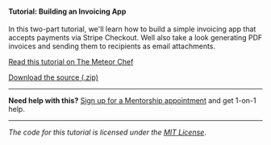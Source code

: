 #### Tutorial: Building an Invoicing App

In this two-part tutorial, we'll learn how to build a simple invoicing app that accepts payments via Stripe Checkout. Well also take a look generating PDF invoices and sending them to recipients as email attachments.

[Read this tutorial on The Meteor Chef](https://themeteorchef.com/tutorials/building-an-invoicing-app)  

[Download the source (.zip)](https://github.com/themeteorchef/building-an-invoicing-app/archive/master.zip)

---

**Need help with this?** [Sign up for a Mentorship appointment](https://themeteorchef.com/mentorship?readme=building-an-invoicing-app) and get 1-on-1 help.

---

_The code for this tutorial is licensed under the [MIT License](http://opensource.org/licenses/MIT)_.
